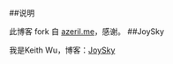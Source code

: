 ##说明

此博客 fork 自 [azeril.me](http://azeril.me)，感谢。
##JoySky

我是Keith Wu，博客：[JoySky](http://haoinfo.net)


